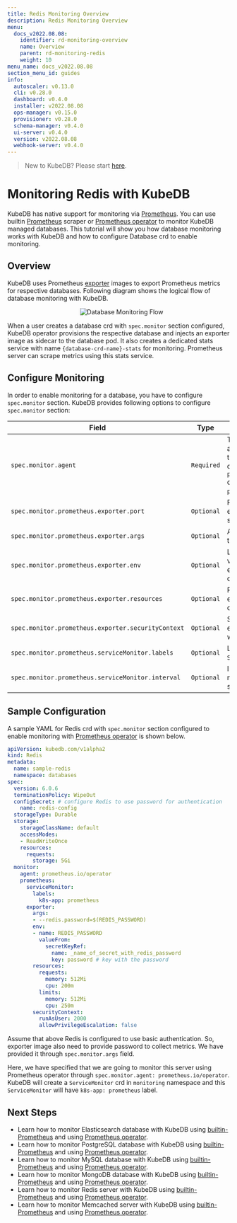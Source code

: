 ```yaml
---
title: Redis Monitoring Overview
description: Redis Monitoring Overview
menu:
  docs_v2022.08.08:
    identifier: rd-monitoring-overview
    name: Overview
    parent: rd-monitoring-redis
    weight: 10
menu_name: docs_v2022.08.08
section_menu_id: guides
info:
  autoscaler: v0.13.0
  cli: v0.28.0
  dashboard: v0.4.0
  installer: v2022.08.08
  ops-manager: v0.15.0
  provisioner: v0.28.0
  schema-manager: v0.4.0
  ui-server: v0.4.0
  version: v2022.08.08
  webhook-server: v0.4.0
---
```


> New to KubeDB? Please start [here](/docs/v2022.08.08/README).

# Monitoring Redis with KubeDB

KubeDB has native support for monitoring via [Prometheus](https://prometheus.io/). You can use builtin [Prometheus](https://github.com/prometheus/prometheus) scraper or [Prometheus operator](https://github.com/prometheus-operator/prometheus-operator) to monitor KubeDB managed databases. This tutorial will show you how database monitoring works with KubeDB and how to configure Database crd to enable monitoring.

## Overview

KubeDB uses Prometheus [exporter](https://prometheus.io/docs/instrumenting/exporters/#databases) images to export Prometheus metrics for respective databases. Following diagram shows the logical flow of database monitoring with KubeDB.

<p align="center">
  <img alt="Database Monitoring Flow"  src="/docs/v2022.08.08/images/concepts/monitoring/database-monitoring-overview.svg">
</p>

When a user creates a database crd with `spec.monitor` section configured, KubeDB operator provisions the respective database and injects an exporter image as sidecar to the database pod. It also creates a dedicated stats service with name `{database-crd-name}-stats` for monitoring. Prometheus server can scrape metrics using this stats service.

## Configure Monitoring

In order to enable monitoring for a database, you have to configure `spec.monitor` section. KubeDB provides following options to configure `spec.monitor` section:

|                Field                               |    Type    |                                                                                     Uses                                                       |
| -------------------------------------------------- | ---------- | ---------------------------------------------------------------------------------------------------------------------------------------------- |
| `spec.monitor.agent`                               | `Required` | Type of the monitoring agent that will be used to monitor this database. It can be `prometheus.io/builtin` or `prometheus.io/operator`. |
| `spec.monitor.prometheus.exporter.port`            | `Optional` | Port number where the exporter side car will serve metrics.                                                                                    |
| `spec.monitor.prometheus.exporter.args`            | `Optional` | Arguments to pass to the exporter sidecar.                                                                                                     |
| `spec.monitor.prometheus.exporter.env`             | `Optional` | List of environment variables to set in the exporter sidecar container.                                                                        |
| `spec.monitor.prometheus.exporter.resources`       | `Optional` | Resources required by exporter sidecar container.                                                                                              |
| `spec.monitor.prometheus.exporter.securityContext` | `Optional` | Security options the exporter should run with.                                                                                                 |
| `spec.monitor.prometheus.serviceMonitor.labels`    | `Optional` | Labels for `ServiceMonitor` crd.                                                                                                               |
| `spec.monitor.prometheus.serviceMonitor.interval`  | `Optional` | Interval at which metrics should be scraped.                                                                                                   |

## Sample Configuration

A sample YAML for Redis crd with `spec.monitor` section configured to enable monitoring with [Prometheus operator](https://github.com/prometheus-operator/prometheus-operator) is shown below.

```yaml
apiVersion: kubedb.com/v1alpha2
kind: Redis
metadata:
  name: sample-redis
  namespace: databases
spec:
  version: 6.0.6
  terminationPolicy: WipeOut
  configSecret: # configure Redis to use password for authentication
    name: redis-config
  storageType: Durable
  storage:
    storageClassName: default
    accessModes:
    - ReadWriteOnce
    resources:
      requests:
        storage: 5Gi
  monitor:
    agent: prometheus.io/operator
    prometheus:
      serviceMonitor:
        labels:
          k8s-app: prometheus
      exporter:
        args:
        - --redis.password=$(REDIS_PASSWORD)
        env:
        - name: REDIS_PASSWORD
          valueFrom:
            secretKeyRef:
              name: _name_of_secret_with_redis_password
              key: password # key with the password
        resources:
          requests:
            memory: 512Mi
            cpu: 200m
          limits:
            memory: 512Mi
            cpu: 250m
        securityContext:
          runAsUser: 2000
          allowPrivilegeEscalation: false
```

Assume that above Redis is configured to use basic authentication. So, exporter image also need to provide password to collect metrics. We have provided it through `spec.monitor.args` field.

Here, we have specified that we are going to monitor this server using Prometheus operator through `spec.monitor.agent: prometheus.io/operator`. KubeDB will create a `ServiceMonitor` crd in `monitoring` namespace and this `ServiceMonitor` will have `k8s-app: prometheus` label.

## Next Steps

- Learn how to monitor Elasticsearch database with KubeDB using [builtin-Prometheus](/docs/v2022.08.08/guides/elasticsearch/monitoring/using-builtin-prometheus) and using [Prometheus operator](/docs/v2022.08.08/guides/elasticsearch/monitoring/using-prometheus-operator).
- Learn how to monitor PostgreSQL database with KubeDB using [builtin-Prometheus](/docs/v2022.08.08/guides/postgres/monitoring/using-builtin-prometheus) and using [Prometheus operator](/docs/v2022.08.08/guides/postgres/monitoring/using-prometheus-operator).
- Learn how to monitor MySQL database with KubeDB using [builtin-Prometheus](/docs/v2022.08.08/guides/mysql/monitoring/builtin-prometheus/) and using [Prometheus operator](/docs/v2022.08.08/guides/mysql/monitoring/prometheus-operator/).
- Learn how to monitor MongoDB database with KubeDB using [builtin-Prometheus](/docs/v2022.08.08/guides/mongodb/monitoring/using-builtin-prometheus) and using [Prometheus operator](/docs/v2022.08.08/guides/mongodb/monitoring/using-prometheus-operator).
- Learn how to monitor Redis server with KubeDB using [builtin-Prometheus](/docs/v2022.08.08/guides/redis/monitoring/using-builtin-prometheus) and using [Prometheus operator](/docs/v2022.08.08/guides/redis/monitoring/using-prometheus-operator).
- Learn how to monitor Memcached server with KubeDB using [builtin-Prometheus](/docs/v2022.08.08/guides/memcached/monitoring/using-builtin-prometheus) and using [Prometheus operator](/docs/v2022.08.08/guides/memcached/monitoring/using-prometheus-operator).
